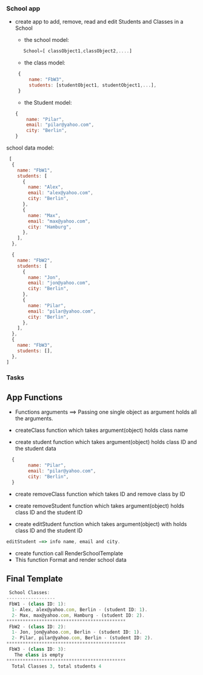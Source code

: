 ### School app
* create app to add, remove, read and edit Students and Classes in a School

   * the school model:
  ```js
     School=[ classObject1,classObject2,....]
  ```

   * the class model: 
   ```js
    {
        name: "FbW3",
        students: [studentObject1, studentObject1,...],
    }
    ```

    * the Student model: 
  
    ```js
    {
        name: "Pilar",
        email: "pilar@yahoo.com",
        city: "Berlin",
    }
    ```

school data model:
```js
 [
  {
    name: "FbW1",
    students: [
      {
        name: "Alex",
        email: "alex@yahoo.com",
        city: "Berlin",
      },
      {
        name: "Max",
        email: "max@yahoo.com",
        city: "Hamburg",
      },
    ],
  },

  {
    name: "FbW2",
    students: [
      {
        name: "Jon",
        email: "jon@yahoo.com",
        city: "Berlin",
      },
      {
        name: "Pilar",
        email: "pilar@yahoo.com",
        city: "Berlin",
      },
    ],
  },
  {
    name: "FbW3",
    students: [],
  },
]
```



### Tasks
## App Functions

* Functions arguments ==>  Passing one single  object as argument holds all the arguments.

* createClass function which takes argument(object) holds class name


* create student function which takes argument(object) holds class ID and the student data
```js
  {
        name: "Pilar",
        email: "pilar@yahoo.com",
        city: "Berlin",
  }
 ```

 * create removeClass function which takes ID and remove class by ID

 * create removeStudent function which takes argument(object) holds class ID and the student ID

* create editStudent function which takes argument(object) with holds class ID and the student ID

```js
editStudent ==> info name, email and city.
```


* create function call RenderSchoolTemplate
* This function Format and render school data



## Final Template 
```js
 School Classes: 
------------------ 
 FbW1 - (class ID: 1): 
  1- Alex, alex@yahoo.com, Berlin - (student ID: 1).
  2- Max, max@yahoo.com, Hamburg - (student ID: 2).
******************************************** 
 FbW2 - (class ID: 2): 
  1- Jon, jon@yahoo.com, Berlin - (student ID: 1).
  2- Pilar, pilar@yahoo.com, Berlin - (student ID: 2).
******************************************** 
 FbW3 - (class ID: 3): 
   The class is empty 
******************************************** 
  Total Classes 3, total students 4
```
